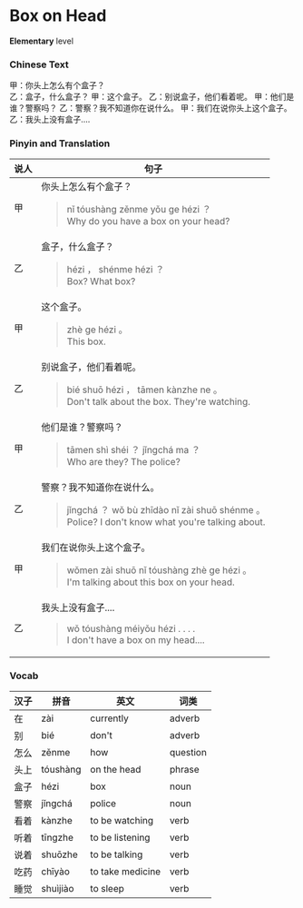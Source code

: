 # Box on Head
**Elementary** level
### Chinese Text
甲：你头上怎么有个盒子？<br />乙：盒子，什么盒子？
甲：这个盒子。
乙：别说盒子，他们看着呢。
甲：他们是谁？警察吗？
乙：警察？我不知道你在说什么。
甲：我们在说你头上这个盒子。
乙：我头上没有盒子....

### Pinyin and Translation
|说人|句子|
|----|----|
|甲|你头上怎么有个盒子？<blockquote>nǐ tóushàng zěnme yǒu ge hézi ？<br />Why do you have a box on your head?</blockquote>|
|乙|盒子，什么盒子？<blockquote>hézi ， shénme hézi ？<br />Box? What box?</blockquote>|
|甲|这个盒子。<blockquote>zhè ge hézi 。<br />This box.</blockquote>|
|乙|别说盒子，他们看着呢。<blockquote>bié shuō hézi ， tāmen kànzhe ne 。<br />Don't talk about the box. They're watching.</blockquote>|
|甲|他们是谁？警察吗？<blockquote>tāmen shì shéi ？ jǐngchá ma ？<br />Who are they? The police?</blockquote>|
|乙|警察？我不知道你在说什么。<blockquote>jǐngchá ？ wǒ bù zhīdào nǐ zài shuō shénme 。<br />Police? I don't know what you're talking about.</blockquote>|
|甲|我们在说你头上这个盒子。<blockquote>wǒmen zài shuō nǐ tóushàng zhè ge hézi 。<br />I'm talking about this box on your head.</blockquote>|
|乙|我头上没有盒子....<blockquote>wǒ tóushàng méiyǒu hézi . . . .<br />I don't have a box on my head....</blockquote>|
### Vocab
|汉子|拼音|英文|词类|
|----|----|----|----|
|在|zài|currently|adverb|
|别|bié|don't|adverb|
|怎么|zěnme|how|question|
|头上|tóushàng|on the head|phrase|
|盒子|hézi|box|noun|
|警察|jǐngchá|police|noun|
|看着|kànzhe|to be watching|verb|
|听着|tīngzhe|to be listening|verb|
|说着|shuōzhe|to be talking|verb|
|吃药|chīyào|to take medicine|verb|
|睡觉|shuìjiào|to sleep|verb|